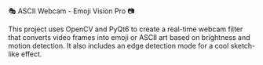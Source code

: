 🎭 ASCII Webcam - Emoji Vision Pro 📷


This project uses OpenCV and PyQt6 to create a real-time webcam filter that converts video frames into emoji or ASCII art based on brightness and motion detection. It also includes an edge detection mode for a cool sketch-like effect.
